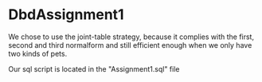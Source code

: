 # DbdAssignment1

We chose to use the joint-table strategy, because it complies with the first, second and third normalform and still efficient enough when we only have two kinds of pets.

Our sql script is located in the "Assignment1.sql" file
